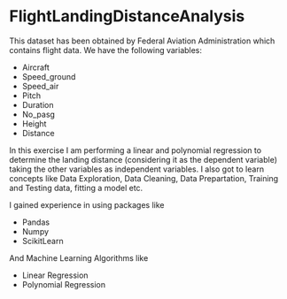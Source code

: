 # FlightLandingDistanceAnalysis

This dataset has been obtained by Federal Aviation Administration which contains flight data. We have the following variables:
- Aircraft
- Speed_ground
- Speed_air
- Pitch
- Duration
- No_pasg
- Height
- Distance

In this exercise I am performing a linear and polynomial regression to determine the landing distance (considering it as the dependent variable) taking the other variables as independent variables.
I also got to learn concepts like Data Exploration, Data Cleaning, Data Prepartation, Training and Testing data, fitting a model etc.

I gained experience in using packages like
- Pandas
- Numpy
- ScikitLearn

And Machine Learning Algorithms like
- Linear Regression
- Polynomial Regression

